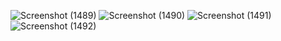 ![Screenshot (1489)](https://user-images.githubusercontent.com/95959359/208313038-e42ea96b-eda1-4575-947e-37e5528cc438.png)
![Screenshot (1490)](https://user-images.githubusercontent.com/95959359/208313102-10fe2261-9c79-4ca9-84f0-0c3ef261a196.png)
![Screenshot (1491)](https://user-images.githubusercontent.com/95959359/208313136-c4c15f8f-bd7f-4333-8ed0-40dabd253776.png)
![Screenshot (1492)](https://user-images.githubusercontent.com/95959359/208313182-c125a5db-0f37-4038-bc47-e5201ab33590.png)
